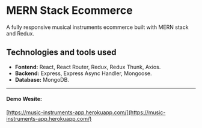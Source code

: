 # MERN Stack Ecommerce

A fully responsive musical instruments ecommerce built with MERN stack and Redux.

## Technologies and tools used

- **Fontend:** React, React Router, Redux, Redux Thunk, Axios.
- **Backend:** Express, Express Async Handler, Mongoose.
- **Database:** MongoDB.

------------

#### Demo Wesite:
[https://music-instruments-app.herokuapp.com/](https://music-instruments-app.herokuapp.com/)
